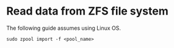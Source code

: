 # Read data from ZFS file system

The following guide assumes using Linux OS.

```
sudo zpool import -f <pool_name>
```

